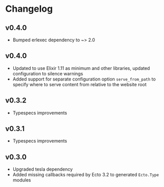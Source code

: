 # Changelog

## v0.4.0

* Bumped erlexec dependency to ~> 2.0

## v0.4.0

* Updated to use Elixir 1.11 as minimum and other libraries, updated configuration to silence warnings
* Added support for separate configuration option `serve_from_path` to specify where to serve content from relative to the website root

## v0.3.2

* Typespecs improvements

## v0.3.1

* Typespecs improvements

## v0.3.0

* Upgraded tesla dependency
* Added missing callbacks required by Ecto 3.2 to generated `Ecto.Type` modules
